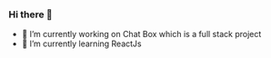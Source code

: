 ### Hi there 👋

- 🔭 I’m currently working on Chat Box which is a full stack project
- 🌱 I’m currently learning ReactJs

